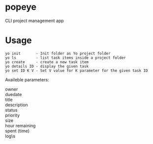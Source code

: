 # popeye

CLI project management app

# Usage

```
yo init       - Init folder as Yo project folder
yo ls         - list task items inside a project folder
yo create     - create a new task item
yo details ID - display the given task
yo set ID K V - Set V value for K parameter for the given task ID
```

Availeble parameters:

  owner\
  duedate\
  title\
  description\
  status\
  priority\
  size\
  hour remaining\
  spent (time)\
  log\s